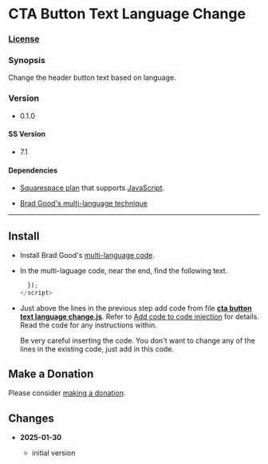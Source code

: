 # CTA Button Text Language Change

### [License][1]

### Synopsis

Change the header button text based on language.

### Version

 * 0.1.0

#### SS Version

  * 7.1
  
#### Dependencies

  * [Squarespace plan][2] that supports [JavaScript][3].
  
  * [Brad Good's multi-language technique][4]

---

## Install

* Install Brad Good's [multi-language code][4].
  
* In the multi-laguage code, near the end, find the following text.
  ```javascript
    });
  </script>
  ```
  
* Just above the lines in the previous step add code from file **[cta button
  text language change.js][5]**. Refer to [Add code to code injection][6] for
  details. Read the code for any instructions within.
  
  Be very careful inserting the code. You don't want to change any of the lines
  in the existing code, just add in this code.

## Make a Donation

Please consider [making a donation][7].

## Changes

<!-- * **2021-04-30**

  * fixed issue with code not changing language for mobile button
  * bumped version to 0.1d1
  -->
* **2025-01-30**

  * initial version

[1]: https://github.com/tomsWebConsulting/twcsl/blob/main/LICENSE.txt#L1
[2]: https://www.squarespace.com/pricing
[3]: https://en.wikipedia.org/wiki/JavaScript
[4]: https://www.bradgood.net/articles/multi-language-content-on-any-squarespace-template
[5]: cta%20button%20text%20language%20change.js#L1
[6]: https://support.squarespace.com/hc/en-us/articles/205815908-Using-code-injection#toc-add-code-to-code-injection
[7]: https://github.com/tomsWebConsulting/twcsl#make-a-donation
